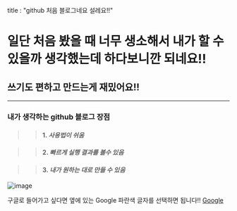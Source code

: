 
title : "github 처음 블로그네요 설레요!!"

일단 처음 봤을 때 너무 생소해서 내가 할 수 있을까 생각했는데 하다보니깐 되네요!!
=============================================================
쓰기도 편하고 만드는게 재밌어요!!
--------------------------
***

### 내가 생각하는 github 블로그 장점
> >#### 1. _사용법이 **쉬움**_

> >#### 2. _**빠르게** 실행 결과를 볼수 있음_

> >#### 3. _내가 **원하는 대로** 만들 수 있음_


![image](https://user-images.githubusercontent.com/103317212/165551316-2411e368-6ac5-4ab7-921f-37be1b157699.png)

구글로 들어가고 싶다면 옆에 있는 Google 파란색 글자를 선택하면 됩니다!!
[Google](https://google.com)



